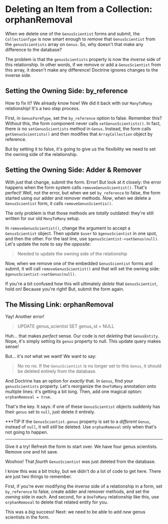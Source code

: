 # Deleting an Item from a Collection: orphanRemoval

When we delete one of the `GenusScientist` forms and submit, the `CollectionType`
is now smart enough to *remove* that `GenusScientist` from the `genusScientists`
array on `Genus`. So, why doesn't that make any difference to the database?

The problem is that the `genusScientists` property is now the *inverse* side of
this relationship. In other words, if we remove or add a `GenusScientist` from this
array, it doesn't make any difference! Doctrine ignores changes to the inverse side.

## Setting the Owning Side: by_reference

How to fix it? We already know how! We did it back with our `ManyToMany` relationship!
It's a two step process.

First, in `GenusFormType`, set the `by_reference` option to false. Remember this?
Without this, the form component never calls `setGenusScientists()`. In fact, there
*is* no `setGenusScientists` method in `Genus`. Instead, the form calls `getGenusScientists()`
and then modifies that `ArrayCollection` object by reference.

But by setting it to false, it's going to give us the flexibility we need to
set the owning side of the relationship.

## Setting the Owning Side: Adder & Remover

With *just* that change, submit the form. Error! But look at it closely: the error
happens when the form system calls `removeGenusScientist()`. That's perfect! Well,
not the error, but when we set `by_reference` to false, the form started using our
adder and remover methods. *Now*, when we delete a `GenusScientist` form, it calls
`removeGenusScientis()`.

The only problem is that those methods are *totally* outdated: they're still written
for our old `ManyToMany` setup.

In `removeGenusScientist()`, change the argument to accept a `GenusScientist` object.
Then update `$user` to `$genusScientist` in one spot, and then the other. For the
last line, use `$genusScientist->setGenus(null)`. Let's update the note to say the
*opposite*:

> Needed to update the owning side of the relationship

Now, when we remove one of the embedded `GenusScientist` forms and submit, it will
call `removeGenusScientist()` and that will set the owning side:
`$genusScientist->setGenus(null)`.

If you're a bit confused how this will ultimately *delete* that `GenusScientist`,
hold on! Because you're right! But, submit the form again.

## The Missing Link: orphanRemoval

Yay! Another error!

> UPDATE genus_scientist SET genus_id = NULL

Huh... that makes *perfect* sense. Our code is not *deleting* that `GenusEntity`.
Nope, it's simply setting its `genus` property to null. This update query makes
sense!

But... it's *not* what we want! We want to say:

> No no no. If the `GenusScientist` is no longer set to this `Genus`,
> it should be deleted entirely from the database.

And Doctrine has an option for *exactly* that. In `Genus`, find your `genusScientists`
property. Let's reorganize the `OneToMany` annotation onto multiple lines: it's getting
a bit long. Then, add one magical option: `orphanRemoval = true`.

That's the key. It says: if one of these `GenusScientist` objects suddenly has their
`genus` set to `null`, just delete it entirely.

***TIP
If the `GenusScientist.genus` property is set to a *different* `Genus`,
instead of `null`, it will *still* be deleted. Use `orphanRemoval` only
when that's not going to happen.
***

Give it a try! Refresh the form to start over. We have four genus scientists.
Remove one and hit save. 

Woohoo! That *fourth* `GenusScientist` was just deleted from the database.

I know this was a bit tricky, but we didn't do a lot of code to get here. There are
just two things to remember.

First, if you're ever modifying the *inverse* side of a relationship in a form, set
`by_reference` to false, create adder and remover methods, and set the *owning*
side in each. And second, for a `OneToMany` relationship like this, use `orphanRemoval`
to delete that related entity for you.

This was a *big* success! Next: we need to be able to add *new* genus scientists
in the form.

